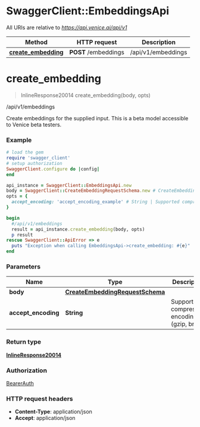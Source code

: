 # SwaggerClient::EmbeddingsApi

All URIs are relative to *https://api.venice.ai/api/v1*

Method | HTTP request | Description
------------- | ------------- | -------------
[**create_embedding**](EmbeddingsApi.md#create_embedding) | **POST** /embeddings | /api/v1/embeddings

# **create_embedding**
> InlineResponse20014 create_embedding(body, opts)

/api/v1/embeddings

Create embeddings for the supplied input. This is a beta model accessible to Venice beta testers.

### Example
```ruby
# load the gem
require 'swagger_client'
# setup authorization
SwaggerClient.configure do |config|
end

api_instance = SwaggerClient::EmbeddingsApi.new
body = SwaggerClient::CreateEmbeddingRequestSchema.new # CreateEmbeddingRequestSchema | 
opts = { 
  accept_encoding: 'accept_encoding_example' # String | Supported compression encodings (gzip, br)
}

begin
  #/api/v1/embeddings
  result = api_instance.create_embedding(body, opts)
  p result
rescue SwaggerClient::ApiError => e
  puts "Exception when calling EmbeddingsApi->create_embedding: #{e}"
end
```

### Parameters

Name | Type | Description  | Notes
------------- | ------------- | ------------- | -------------
 **body** | [**CreateEmbeddingRequestSchema**](CreateEmbeddingRequestSchema.md)|  | 
 **accept_encoding** | **String**| Supported compression encodings (gzip, br) | [optional] 

### Return type

[**InlineResponse20014**](InlineResponse20014.md)

### Authorization

[BearerAuth](../README.md#BearerAuth)

### HTTP request headers

 - **Content-Type**: application/json
 - **Accept**: application/json



